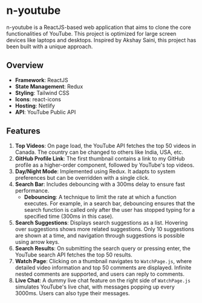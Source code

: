 # n-youtube

n-youtube is a ReactJS-based web application that aims to clone the core functionalities of YouTube. This project is optimized for large screen devices like laptops and desktops. Inspired by Akshay Saini, this project has been built with a unique approach.

## Overview

- **Framework**: ReactJS
- **State Management**: Redux
- **Styling**: Tailwind CSS
- **Icons**: react-icons
- **Hosting**: Netlify
- **API**: YouTube Public API

## Features

1. **Top Videos**: On page load, the YouTube API fetches the top 50 videos in Canada. The country can be changed to others like India, USA, etc.
2. **GitHub Profile Link**: The first thumbnail contains a link to my GitHub profile as a higher-order component, followed by YouTube's top videos.
3. **Day/Night Mode**: Implemented using Redux. It adapts to system preferences but can be overridden with a single click.
4. **Search Bar**: Includes debouncing with a 300ms delay to ensure fast performance. 
   - **Debouncing**: A technique to limit the rate at which a function executes. For example, in a search bar, debouncing ensures that the search function is called only after the user has stopped typing for a specified time (300ms in this case).
5. **Search Suggestions**: Displays search suggestions as a list. Hovering over suggestions shows more related suggestions. Only 10 suggestions are shown at a time, and navigation through suggestions is possible using arrow keys.
6. **Search Results**: On submitting the search query or pressing enter, the YouTube search API fetches the top 50 results.
7. **Watch Page**: Clicking on a thumbnail navigates to `WatchPage.js`, where detailed video information and top 50 comments are displayed. Infinite nested comments are supported, and users can reply to comments.
8. **Live Chat**: A dummy live chat feature on the right side of `WatchPage.js` simulates YouTube's live chat, with messages popping up every 3000ms. Users can also type their messages.